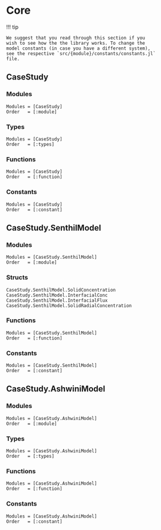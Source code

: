 # Core

!!! tip

    We suggest that you read through this section if you 
    wish to see how the the library works. To change the
    model constants (in case you have a different system),
    see the respective `src/{module}/constants/constants.jl` 
    file.

## CaseStudy

### Modules

```@autodocs
Modules = [CaseStudy]
Order   = [:module]
```

### Types

```@autodocs
Modules = [CaseStudy]
Order   = [:types]
```

### Functions

```@autodocs
Modules = [CaseStudy]
Order   = [:function]
```

### Constants

```@autodocs
Modules = [CaseStudy]
Order   = [:constant]
```

## CaseStudy.SenthilModel

### Modules

```@autodocs
Modules = [CaseStudy.SenthilModel]
Order   = [:module]
```

### Structs

```@docs
CaseStudy.SenthilModel.SolidConcentration
CaseStudy.SenthilModel.InterfacialConc
CaseStudy.SenthilModel.InterfacialFlux
CaseStudy.SenthilModel.SolidRadialConcentration
```

### Functions

```@autodocs
Modules = [CaseStudy.SenthilModel]
Order   = [:function]
```

### Constants
```@autodocs
Modules = [CaseStudy.SenthilModel]
Order   = [:constant]
```

## CaseStudy.AshwiniModel

### Modules

```@autodocs
Modules = [CaseStudy.AshwiniModel]
Order   = [:module]
```

### Types

```@autodocs
Modules = [CaseStudy.AshwiniModel]
Order   = [:types]
```

### Functions

```@autodocs
Modules = [CaseStudy.AshwiniModel]
Order   = [:function]
```

### Constants
```@autodocs
Modules = [CaseStudy.AshwiniModel]
Order   = [:constant]
```